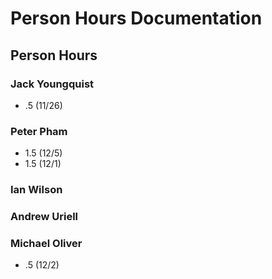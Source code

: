 # Person Hours Documentation

## Person Hours

### Jack Youngquist

- .5 (11/26)


### Peter Pham

- 1.5 (12/5)
- 1.5 (12/1)

### Ian Wilson



### Andrew Uriell



### Michael Oliver
 - .5 (12/2)
